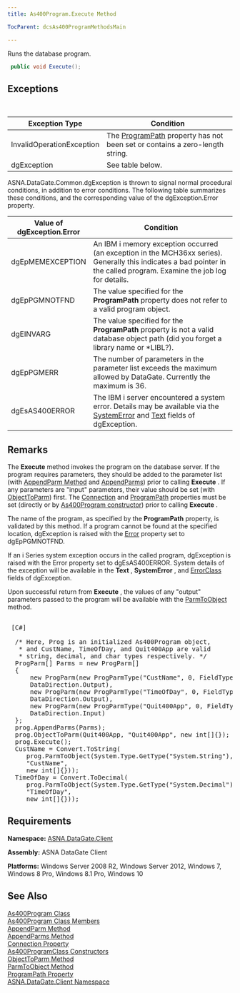 ```yaml
---
title: As400Program.Execute Method

TocParent: dcsAs400ProgramMethodsMain

---
```


Runs the database program.

```cs
 public void Execute();
```


## Exceptions

<br />



| Exception Type | Condition |
| ---- | ---- |
| InvalidOperationException | The [ProgramPath](as400program-class-program-path-property.html) property has not been set or contains a zero-length string. |
| dgException | See table below. |



ASNA.DataGate.Common.dgException is thrown to signal normal procedural conditions, in addition to error conditions. The following table summarizes these conditions, and the corresponding value of the dgException.Error property.
<br />



| Value of 							<br /> 							dgException.Error | Condition |
| ---- | ---- |
| dgEpMEMEXCEPTION | An IBM i memory exception occurred (an exception in the MCH36xx series). Generally this indicates a bad pointer in the called program. Examine the job log for details. |
| dgEpPGMNOTFND | The value specified for the **ProgramPath** property does not refer to a valid program object. |
| dgEINVARG | The value specified for the **ProgramPath** property is not a valid database object path (did you forget a library name or *LIBL?). |
| dgEpPGMERR | The number of parameters in the parameter list exceeds the maximum allowed by DataGate. Currently the maximum is 36. |
| dgEsAS400ERROR | The IBM i server encountered a system error. Details may be available via the [ SystemError](dgexception-class-system-error-field.html) and [Text](disconnectingfroma-database.html) fields of dgException. |



## Remarks

The **Execute** method invokes the program on the database server. If the program requires parameters, they should be added to the parameter list (with [AppendParm Method](as400program-class-append-parm-method.html) and [AppendParms](as400program-class-append-parms-method.html)) prior to calling **Execute** . If any parameters are "input" parameters, their value should be set (with [ ObjectToParm](as400program-class-object-to_parm-method-main.html)) first. The [ Connection](as400program-class-connection-property.html) and [ProgramPath](as400program-class-program-path-property.html) properties must be set (directly or by [ As400Program constructor](as400program-class-as400program-method-main.html)) prior to calling **Execute** .

The name of the program, as specified by the **ProgramPath** property, is validated by this method. If a program cannot be found at the specified location, dgException is raised with the [ Error](dgexception-class-error-field.html) property set to dgEpPGMNOTFND.

If an i Series system exception occurs in the called program, dgException is raised with the Error property set to dgEsAS400ERROR. System details of the exception will be available in the **Text** , **SystemError** , and [ErrorClass](dgexception-class-error-class-field.html) fields of dgException.

Upon successful return from **Execute** , the values of any "output" parameters passed to the program will be available with the [ ParmToObject](as400program-class-parm-to_object-method-main.html) method.
<pre>
        <span class="lang">
 [C#] 
        </span>
  /* Here, Prog is an initialized As400Program object, 
   * and CustName, TimeOfDay, and Quit400App are valid
   * string, decimal, and char types respectively. */
  ProgParm[] Parms = new ProgParm[]
  {
      new ProgParm(new ProgParmType("CustName", 0, FieldType.NewChar(40)),
      DataDirection.Output),
      new ProgParm(new ProgParmType("TimeOfDay", 0, FieldType.NewPacked(6, 0)),
      DataDirection.Output),
      new ProgParm(new ProgParmType("Quit400App", 0, FieldType.NewChar(1)),
      DataDirection.Input)
  };
  prog.AppendParms(Parms);
  prog.ObjectToParm(Quit400App, "Quit400App", new int[]{});
  prog.Execute();
  CustName = Convert.ToString(
     prog.ParmToObject(System.Type.GetType("System.String"),
     "CustName",
     new int[]{}));
  TimeOfDay = Convert.ToDecimal(
     prog.ParmToObject(System.Type.GetType("System.Decimal"),
     "TimeOfDay",
     new int[]{}));              </pre>


## Requirements

**Namespace:** [ASNA.DataGate.Client](datagate-client-namespace.html) 

**Assembly:** ASNA DataGate Client

**Platforms:** Windows Server 2008 R2, Windows Server 2012, Windows 7, Windows 8 Pro, Windows 8.1 Pro, Windows 10
## See Also


[As400Program Class](as400program-class.html)
      <br />
[As400Program Class Members](as400program-members.html)
      <br />
[AppendParm Method](as400program-class-append-parm-method.html)
      <br />
[AppendParms Method](as400program-class-append-parms-method.html)
      <br />
[Connection Property](as400program-class-connection-property.html)
      <br />
      [As400ProgramClass 
					Constructors](as400program-class-as400program-method-main.html)
      <br />
[ObjectToParm Method](as400program-class-object-to_parm-method-main.html)
      <br />
[ParmToObject Method](as400program-class-parm-to_object-method-main.html)
      <br />
[ProgramPath Property](as400program-class-program-path-property.html)
      <br />
[ASNA.DataGate.Client Namespace](datagate-client-namespace.html)

